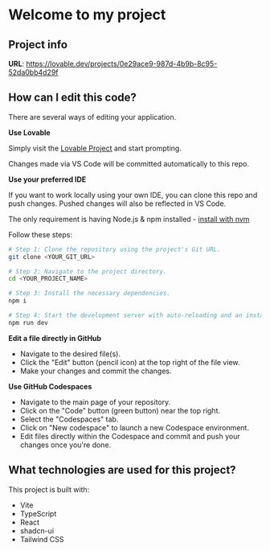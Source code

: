 # Welcome to my project

## Project info

**URL**: https://lovable.dev/projects/0e29ace9-987d-4b9b-8c95-52da0bb4d29f

## How can I edit this code?

There are several ways of editing your application.

**Use Lovable**

Simply visit the [Lovable Project](https://lovable.dev/projects/0e29ace9-987d-4b9b-8c95-52da0bb4d29f) and start prompting.

Changes made via VS Code will be committed automatically to this repo.

**Use your preferred IDE**

If you want to work locally using your own IDE, you can clone this repo and push changes. Pushed changes will also be reflected in VS Code.

The only requirement is having Node.js & npm installed - [install with nvm](https://github.com/nvm-sh/nvm#installing-and-updating)

Follow these steps:

```sh
# Step 1: Clone the repository using the project's Git URL.
git clone <YOUR_GIT_URL>

# Step 2: Navigate to the project directory.
cd <YOUR_PROJECT_NAME>

# Step 3: Install the necessary dependencies.
npm i

# Step 4: Start the development server with auto-reloading and an instant preview.
npm run dev
```

**Edit a file directly in GitHub**

- Navigate to the desired file(s).
- Click the "Edit" button (pencil icon) at the top right of the file view.
- Make your changes and commit the changes.

**Use GitHub Codespaces**

- Navigate to the main page of your repository.
- Click on the "Code" button (green button) near the top right.
- Select the "Codespaces" tab.
- Click on "New codespace" to launch a new Codespace environment.
- Edit files directly within the Codespace and commit and push your changes once you're done.

## What technologies are used for this project?

This project is built with:

- Vite
- TypeScript
- React
- shadcn-ui
- Tailwind CSS
